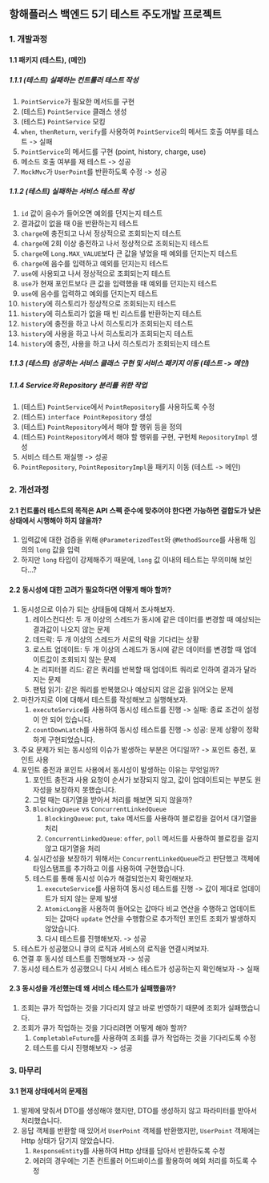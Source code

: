 ## 항해플러스 백엔드 5기 테스트 주도개발 프로젝트

### 1. 개발과정

#### 1.1 패키지 (테스트), (메인)

##### 1.1.1 (테스트) 실패하는 컨트롤러 테스트 작성
1. `PointService`가 필요한 메서드를 구현
2. (테스트) `PointService` 클래스 생성
3. (테스트) `PointService` 모킹
4. `when`, `thenReturn`, `verify`를 사용하여 `PointService`의 메서드 호출 여부를 테스트 -> 실패
5. `PointService`의 메서드를 구현 (point, history, charge, use)
6. 메소드 호출 여부를 재 테스트 -> 성공
7. `MockMvc`가 `UserPoint`를 반환하도록 수정 -> 성공

##### 1.1.2 (테스트) 실패하는 서비스 테스트 작성
1. `id` 값이 음수가 들어오면 예외를 던지는지 테스트
2. 결과값이 없을 때 0을 반환하는지 테스트
3. `charge`에 충전되고 나서 정상적으로 조회되는지 테스트
4. `charge`에 2회 이상 충전하고 나서 정상적으로 조회되는지 테스트
5. `charge`에 `Long.MAX_VALUE`보다 큰 값을 넣었을 때 예외를 던지는지 테스트
6. `charge`에 음수를 입력하고 예외를 던지는지 테스트
7. `use`에 사용되고 나서 정상적으로 조회되는지 테스트
8. `use`가 현재 포인트보다 큰 값을 입력했을 때 예외를 던지는지 테스트
9. `use`에 음수를 입력하고 예외를 던지는지 테스트
10. `history`에 히스토리가 정상적으로 조회되는지 테스트
11. `history`에 히스토리가 없을 때 빈 리스트를 반환하는지 테스트
12. `history`에 충전을 하고 나서 히스토리가 조회되는지 테스트
13. `history`에 사용을 하고 나서 히스토리가 조회되는지 테스트
14. `history`에 충전, 사용을 하고 나서 히스토리가 조회되는지 테스트

##### 1.1.3 (테스트) 성공하는 서비스 클래스 구현 및 서비스 패키지 이동 (테스트 -> 메인)

##### 1.1.4 Service와 Repository 분리를 위한 작업
1. (테스트) `PointService`에서 `PointRepository`를 사용하도록 수정
2. (테스트) `interface PointRepository` 생성
3. (테스트) `PointRepository`에서 해야 할 행위 등을 정의
4. (테스트) `PointRepository`에서 해야 할 행위를 구현, 구현체 `RepositoryImpl` 생성
5. 서비스 테스트 재실행 -> 성공
6. `PointRepository`, `PointRepositoryImpl`을 패키지 이동 (테스트 -> 메인)

### 2. 개선과정

#### 2.1 컨트롤러 테스트의 목적은 API 스펙 준수에 맞추어야 한다면 가능하면 결합도가 낮은 상태에서 시행해야 하지 않을까?
1. 입력값에 대한 검증을 위해 `@ParameterizedTest`와 `@MethodSource`를 사용해 임의의 `long` 값을 입력
2. 하지만 `long` 타입이 강제해주기 때문에, `long` 값 이내의 테스트는 무의미해 보인다...?

#### 2.2 동시성에 대한 고려가 필요하다면 어떻게 해야 할까?
1. 동시성으로 이슈가 되는 상태들에 대해서 조사해보자.
    1. 레이스컨디션: 두 개 이상의 스레드가 동시에 같은 데이터를 변경할 때 예상되는 결과값이 나오지 않는 문제
    2. 데드락: 두 개 이상의 스레드가 서로의 락을 기다리는 상황
    3. 로스트 업데이트: 두 개 이상의 스레드가 동시에 같은 데이터를 변경할 때 업데이트값이 조회되지 않는 문제
    4. 논 리피터블 리드: 같은 쿼리를 반복할 때 업데이트 쿼리로 인하여 결과가 달라지는 문제
    5. 팬텀 읽기: 같은 쿼리를 반복했으나 예상되지 않은 값을 읽어오는 문제
2. 마찬가지로 이에 대해서 테스트를 작성해보고 실행해보자.
    1. `executeService`를 사용하여 동시성 테스트를 진행 -> 실패: 종료 조건이 설정이 안 되어 있습니다.
    2. `countDownLatch`를 사용하여 동시성 테스트를 진행 -> 성공: 문제 상황이 정확하게 구현되었습니다.
3. 주요 문제가 되는 동시성의 이슈가 발생하는 부분은 어디일까? -> 포인트 충전, 포인트 사용
4. 포인트 충전과 포인트 사용에서 동시성이 발생하는 이유는 무엇일까?
    1. 포인트 충전과 사용 요청이 순서가 보장되지 않고, 값이 업데이트되는 부분도 원자성을 보장하지 못했습니다.
    2. 그럴 때는 대기열을 받아서 처리를 해보면 되지 않을까?
    3. `BlockingQueue` vs `ConcurrentLinkedQueue`
        1. `BlockingQueue`: `put`, `take` 메서드를 사용하여 블로킹을 걸어서 대기열을 처리
        2. `ConcurrentLinkedQueue`: `offer`, `poll` 메서드를 사용하여 블로킹을 걸지 않고 대기열을 처리
    4. 실시간성을 보장하기 위해서는 `ConcurrentLinkedQueue`라고 판단했고 객체에 타임스탬프를 추가하고 이를 사용하여 구현했습니다.
    5. 테스트를 통해 동시성 이슈가 해결되었는지 확인해보자.
        1. `executeService`를 사용하여 동시성 테스트를 진행 -> 값이 제대로 업데이트가 되지 않는 문제 발생
        2. `AtomicLong`을 사용하여 들어오는 값마다 비교 연산을 수행하고 업데이트되는 값마다 `update` 연산을 수행함으로 추가적인 포인트 조회가 발생하지 않았습니다.
        3. 다시 테스트를 진행해보자. -> 성공
5. 테스트가 성공했으니 큐의 로직과 서비스의 로직을 연결시켜보자.
6. 연결 후 동시성 테스트를 진행해보자 -> 성공
7. 동시성 테스트가 성공했으니 다시 서비스 테스트가 성공하는지 확인해보자 -> 실패

#### 2.3 동시성을 개선했는데 왜 서비스 테스트가 실패했을까?
1. 조회는 큐가 작업하는 것을 기다리지 않고 바로 반영하기 때문에 조회가 실패했습니다.
2. 조회가 큐가 작업하는 것을 기다리려면 어떻게 해야 할까?
    1. `CompletableFuture`를 사용하여 조회를 큐가 작업하는 것을 기다리도록 수정
    2. 테스트를 다시 진행해보자 -> 성공

### 3. 마무리

#### 3.1 현재 상태에서의 문제점
1. 발제에 맞춰서 DTO를 생성해야 했지만, DTO를 생성하지 않고 파라미터를 받아서 처리했습니다.
2. 응답 객체를 반환할 때 있어서 `UserPoint` 객체를 반환했지만, `UserPoint` 객체에는 Http 상태가 담기지 않았습니다.
    1. `ResponseEntity`를 사용하여 Http 상태를 담아서 반환하도록 수정
    2. 에러의 경우에는 기존 컨트롤러 어드바이스를 활용하여 예외 처리를 하도록 수정

